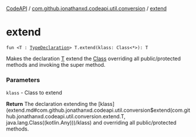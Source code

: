 [CodeAPI](../index.md) / [com.github.jonathanxd.codeapi.util.conversion](index.md) / [extend](.)

# extend

`fun <T : `[`TypeDeclaration`](../com.github.jonathanxd.codeapi.base/-type-declaration/index.md)`> T.extend(klass: Class<*>): T`

Makes the declaration [T](#) extend the [Class](#) overriding all public/protected methods
and invoking the super method.

### Parameters

`klass` - Class to extend

**Return**
The declaration extending the [klass](extend.md#com.github.jonathanxd.codeapi.util.conversion$extend(com.github.jonathanxd.codeapi.util.conversion.extend.T, java.lang.Class((kotlin.Any)))/klass) and overriding all public/protected methods.

